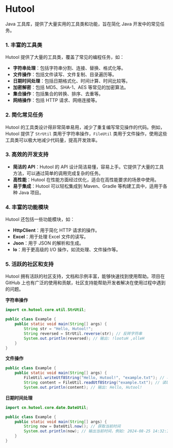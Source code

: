 # Hutool

Java 工具库，提供了大量实用的工具类和功能，旨在简化 Java 开发中的常见任务。

### 1. **丰富的工具类**

Hutool 提供了大量的工具类，覆盖了常见的编程任务，如：

- **字符串处理**：包括字符串分割、连接、替换、格式化等。
- **文件操作**：包括文件读写、文件复制、目录遍历等。
- **日期时间处理**：包括日期格式化、时间计算、时间比较等。
- **加密解密**：包括 MD5、SHA-1、AES 等常见的加密算法。
- **集合操作**：包括集合的转换、排序、去重等。
- **网络操作**：包括 HTTP 请求、网络连接等。

### 2. **简化常见任务**

Hutool 的工具类设计得非常简单易用，减少了重复编写常见操作的代码。例如，Hutool 提供了 `StrUtil` 类用于字符串操作，`FileUtil` 类用于文件操作，使用这些工具类可以极大地减少代码量，提高开发效率。

### 3. **高效的开发支持**

- **简洁的 API**：Hutool 的 API 设计简洁易懂，容易上手。它提供了大量的工具方法，可以通过简单的调用完成复杂的任务。
- **高性能**：Hutool 在性能方面经过优化，适合在高性能要求的场景中使用。
- **易于集成**：Hutool 可以轻松集成到 Maven、Gradle 等构建工具中，适用于各种 Java 项目。

### 4. **丰富的功能模块**

Hutool 还包括一些功能模块，如：

- **HttpClient**：用于简化 HTTP 请求的操作。
- **Excel**：用于处理 Excel 文件的读写。
- **Json**：用于 JSON 的解析和生成。
- **Io**：用于更高级的 I/O 操作，如流处理、文件操作等。

### 5. **活跃的社区和支持**

Hutool 拥有活跃的社区支持，文档和示例丰富，能够快速找到使用帮助。项目在 GitHub 上也有广泛的使用和贡献，社区支持能帮助开发者解决在使用过程中遇到的问题。

**字符串操作**

```java
import cn.hutool.core.util.StrUtil;

public class Example {
    public static void main(String[] args) {
        String str = "Hello, Hutool!";
        String reversed = StrUtil.reverse(str); // 反转字符串
        System.out.println(reversed); // 输出: !lootuH ,olleH
    }
}
```

**文件操作**

```java
public class Example {
    public static void main(String[] args) {
        FileUtil.writeUtf8String("Hello, Hutool!", "example.txt"); // 写入文件
        String content = FileUtil.readUtf8String("example.txt"); // 读取文件
        System.out.println(content); // 输出: Hello, Hutool!
```

**日期时间处理**

```java
import cn.hutool.core.date.DateUtil;

public class Example {
    public static void main(String[] args) {
        String now = DateUtil.now(); // 获取当前时间
        System.out.println(now); // 输出当前时间，例如: 2024-08-25 14:32:10
    }
}
```

